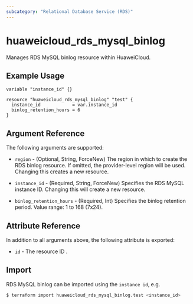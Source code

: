 ```yaml
---
subcategory: "Relational Database Service (RDS)"
---
```


# huaweicloud_rds_mysql_binlog

Manages RDS MySQL binlog resource within HuaweiCloud.

## Example Usage

```hcl
variable "instance_id" {}

resource "huaweicloud_rds_mysql_binlog" "test" {
  instance_id            = var.instance_id
  binlog_retention_hours = 6
}
```

## Argument Reference

The following arguments are supported:

* `region` - (Optional, String, ForceNew) The region in which to create the RDS binlog resource. If omitted, the
  provider-level region will be used. Changing this creates a new resource.

* `instance_id` - (Required, String, ForceNew) Specifies the RDS MySQL instance ID. Changing this will create a new resource.

* `binlog_retention_hours` - (Required, Int) Specifies the binlog retention period. Value range: 1 to 168 (7x24).

## Attribute Reference

In addition to all arguments above, the following attribute is exported:

* `id` - The resource ID .

## Import

RDS MySQL binlog can be imported using the `instance id`, e.g.

```bash
$ terraform import huaweicloud_rds_mysql_binlog.test <instance_id>
```
